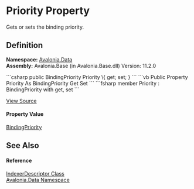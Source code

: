 # Priority Property


Gets or sets the binding priority.



## Definition
**Namespace:** <a href="N_Avalonia_Data">Avalonia.Data</a>  
**Assembly:** Avalonia.Base (in Avalonia.Base.dll) Version: 11.2.0

<Tabs groupId="api-code-preview">
<TabItem value="csharp" label="C#">
```csharp
public BindingPriority Priority \{ get; set; }
```
</TabItem>
<TabItem value="vb" label="VB">
```vb
Public Property Priority As BindingPriority
	Get
	Set
```
</TabItem>
<TabItem value="fsharp" label="F#">
```fsharp
member Priority : BindingPriority with get, set
```
</TabItem>
</Tabs>



<a href="https://github.com/AvaloniaUI/Avalonia/tree/master/src/Avalonia.Base/Data/IndexerDescriptor.cs#L24" title="View the source code">View Source</a>



#### Property Value
<a href="T_Avalonia_Data_BindingPriority">BindingPriority</a>

## See Also


#### Reference
<a href="T_Avalonia_Data_IndexerDescriptor">IndexerDescriptor Class</a>  
<a href="N_Avalonia_Data">Avalonia.Data Namespace</a>  
